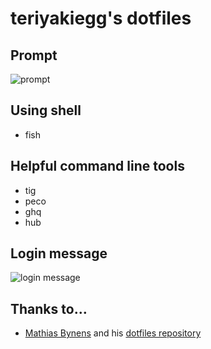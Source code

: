 # teriyakiegg's dotfiles

## Prompt

![prompt](https://user-images.githubusercontent.com/12130065/67587986-f25bd780-f78f-11e9-927b-f8a61a245fd4.png)

## Using shell

- fish

## Helpful command line tools

- tig
- peco
- ghq
- hub

## Login message

![login message](https://user-images.githubusercontent.com/12130065/67590370-d4917100-f795-11e9-9a14-84fbdde9300b.png)

## Thanks to…

* [Mathias Bynens](https://mathiasbynens.be/) and his [dotfiles repository](https://github.com/mathiasbynens/dotfiles)
